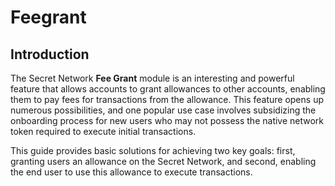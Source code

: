 # Feegrant

## Introduction

The Secret Network **Fee Grant** module is an interesting and powerful feature that allows accounts to grant allowances to other accounts, enabling them to pay fees for transactions from the allowance. This feature opens up numerous possibilities, and one popular use case involves subsidizing the onboarding process for new users who may not possess the native network token required to execute initial transactions.

This guide provides basic solutions for achieving two key goals: first, granting users an allowance on the Secret Network, and second, enabling the end user to use this allowance to execute transactions.

